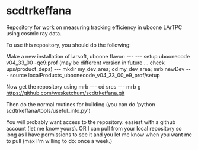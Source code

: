 # scdtrkeffana

Repository for work on measuring tracking efficiency in uboone LArTPC using cosmic ray data.

To use this repository, you should do the following:

Make a new installation of larsoft, uboone flavor:
--- <source your various setup scripts>
--- setup uboonecode v04_33_00 -qe9:prof (may be different version in future ... check ups/product_deps)
--- mkdir my_dev_area; cd my_dev_area; mrb newDev
--- source localProducts_uboonecode_v04_33_00_e9_prof/setup

Now get the repository using mrb
--- cd srcs
--- mrb g https://github.com/wesketchum/scdtrkeffana.git

Then do the normal routines for building (you can do 'python scdtrkeffana/tools/useful_info.py')

You will probably want access to the repository: easiest with a github account (let me know yours).
OR
I can pull from your local repository so long as I have permissions to see it and you let me know when you want me to pull
(max I'm willing to do: once a week.)

